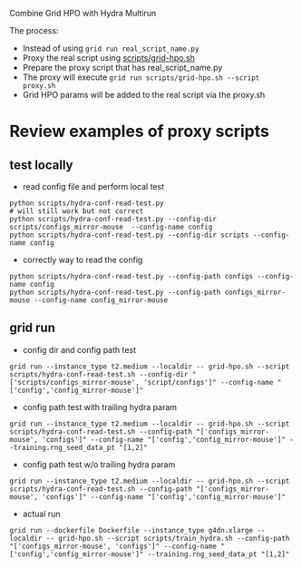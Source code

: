 Combine Grid HPO with Hydra Multirun

The process:

- Instead of using `grid run real_script_name.py`
- Proxy the real script using [scripts/grid-hpo.sh](scripts/grid-hpo.sh)
- Prepare the proxy script that has real_script_name.py
- The proxy will execute `grid run scripts/grid-hpo.sh --script proxy.sh`
- Grid HPO params will be added to the real script via the proxy.sh

# Review examples of proxy scripts

## test locally

- read config file and perform local test

```
python scripts/hydra-conf-read-test.py
# will still work but not correct
python scripts/hydra-conf-read-test.py --config-dir scripts/configs_mirror-mouse  --config-name config
python scripts/hydra-conf-read-test.py --config-dir scripts --config-name config
```

- correctly way to read the config

```
python scripts/hydra-conf-read-test.py --config-path configs --config-name config
python scripts/hydra-conf-read-test.py --config-path configs_mirror-mouse --config-name config_mirror-mouse
```

## grid run

- config dir and config path test

```
grid run --instance_type t2.medium --localdir -- grid-hpo.sh --script scripts/hydra-conf-read-test.sh --config-dir "['scripts/configs_mirror-mouse', 'script/configs']" --config-name "['config','config_mirror-mouse']"
```

- config path test with trailing hydra param

```
grid run --instance_type t2.medium --localdir -- grid-hpo.sh --script scripts/hydra-conf-read-test.sh --config-path "['configs_mirror-mouse', 'configs']" --config-name "['config','config_mirror-mouse']" --training.rng_seed_data_pt "[1,2]"
```

- config path test w/o trailing hydra param

```
grid run --instance_type t2.medium --localdir -- grid-hpo.sh --script scripts/hydra-conf-read-test.sh --config-path "['configs_mirror-mouse', 'configs']" --config-name "['config','config_mirror-mouse']"
```

- actual run

```
grid run --dockerfile Dockerfile --instance_type g4dn.xlarge --localdir -- grid-hpo.sh --script scripts/train_hydra.sh --config-path "['configs_mirror-mouse', 'configs']" --config-name "['config','config_mirror-mouse']" --training.rng_seed_data_pt "[1,2]"
```
